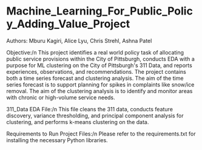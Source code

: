 # Machine_Learning_For_Public_Policy_Adding_Value_Project
Authors: Mburu Kagiri, Alice Lyu, Chris Strehl, Ashna Patel

Objective:/n
This project identifies a real world policy task of allocating public service provisions within the City of Pittsburgh, conducts EDA with a purpose for ML clustering on the City of Pittsburgh's 311 Data, and reports experiences, observations, and recommendations. The project contains both a time series forecast and clustering analysis. The aim of the time series forecast is to support planning for spikes in complaints like snow/ice removal. The aim of the clustering analysis is to identify and monitor areas with chronic or high-volume service needs.

311_Data EDA File:/n
This file cleans the 311 data, conducts feature discovery, variance thresholding, and principal component analysis for clustering, and performs k-means clustering on the data.

Requirements to Run Project Files:/n
Please refer to the requirements.txt for installing the necessary Python libraries.
